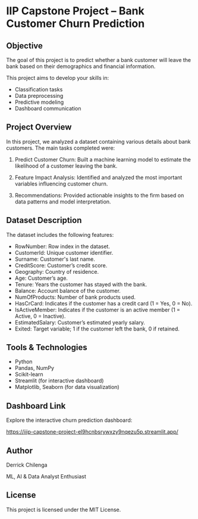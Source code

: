 # IIP Capstone Project – Bank Customer Churn Prediction

## Objective

The goal of this project is to predict whether a bank customer will leave the bank based on their demographics and financial information.

This project aims to develop your skills in:
- Classification tasks
- Data preprocessing
- Predictive modeling
- Dashboard communication

## Project Overview

In this project, we analyzed a dataset containing various details about bank customers.
The main tasks completed were:

1. Predict Customer Churn:
   Built a machine learning model to estimate the likelihood of a customer leaving the bank.

2. Feature Impact Analysis:
   Identified and analyzed the most important variables influencing customer churn.

3. Recommendations:
   Provided actionable insights to the firm based on data patterns and model interpretation.

## Dataset Description

The dataset includes the following features:

- RowNumber: Row index in the dataset.
- CustomerId: Unique customer identifier.
- Surname: Customer's last name.
- CreditScore: Customer’s credit score.
- Geography: Country of residence.
- Age: Customer’s age.
- Tenure: Years the customer has stayed with the bank.
- Balance: Account balance of the customer.
- NumOfProducts: Number of bank products used.
- HasCrCard: Indicates if the customer has a credit card (1 = Yes, 0 = No).
- IsActiveMember: Indicates if the customer is an active member (1 = Active, 0 = Inactive).
- EstimatedSalary: Customer’s estimated yearly salary.
- Exited: Target variable; 1 if the customer left the bank, 0 if retained.

## Tools & Technologies

- Python
- Pandas, NumPy
- Scikit-learn
- Streamlit (for interactive dashboard)
- Matplotlib, Seaborn (for data visualization)

## Dashboard Link

Explore the interactive churn prediction dashboard:

https://iiip-capstone-project-el9hcnbsrywxzy9nqezu5p.streamlit.app/

## Author

Derrick Chilenga

ML, AI & Data Analyst Enthusiast

## License

This project is licensed under the MIT License.
